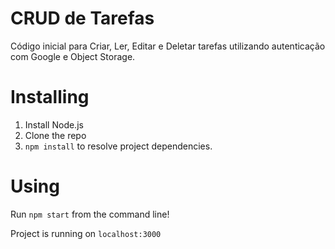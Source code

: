 # CRUD de Tarefas

Código inicial para Criar, Ler, Editar e Deletar tarefas utilizando autenticação com Google e Object Storage.

# Installing

1. Install Node.js
2. Clone the repo
3. `npm install` to resolve project dependencies.

# Using

Run `npm start` from the command line!

Project is running on `localhost:3000`



